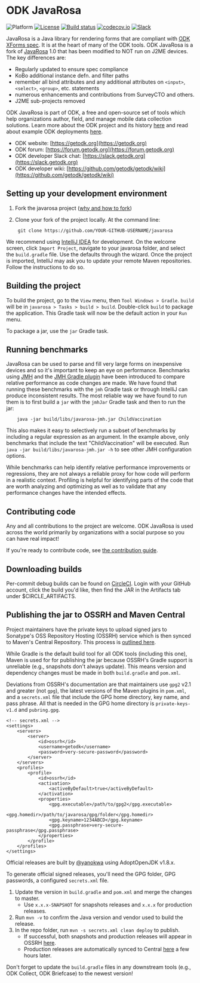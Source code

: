 # ODK JavaRosa

![Platform](https://img.shields.io/badge/platform-Java-blue.svg)
[![License](https://img.shields.io/badge/license-Apache%202.0-blue.svg)](https://opensource.org/licenses/Apache-2.0)
[![Build status](https://circleci.com/gh/getodk/javarosa.svg?style=shield&circle-token=:circle-token)](https://circleci.com/gh/getodk/javarosa)
[![codecov.io](https://codecov.io/github/getodk/javarosa/branch/master/graph/badge.svg)](https://codecov.io/github/getodk/javarosa)
[![Slack](https://img.shields.io/badge/chat-on%20slack-brightgreen)](https://slack.getodk.org)

JavaRosa is a Java library for rendering forms that are compliant with [ODK XForms spec](http://getodk.github.io/xforms-spec). It is at the heart of many of the ODK tools. ODK JavaRosa is a fork of [JavaRosa](https://bitbucket.org/javarosa/javarosa/wiki/Home) 1.0 that has been modified to NOT run on J2ME devices. The key differences are:

* Regularly updated to ensure spec compliance
* KoBo additional instance defn. and filter paths
* remember all bind attributes and any additional attributes on `<input>`, `<select>`, `<group>`, etc. statements
* numerous enhancements and contributions from SurveyCTO and others.
* J2ME sub-projects removed

ODK JavaRosa is part of ODK, a free and open-source set of tools which help organizations author, field, and manage mobile data collection solutions. Learn more about the ODK project and its history [here](https://getodk.org/about/) and read about example ODK deployments [here](https://getodk.org/about/deployments/).

* ODK website: [https://getodk.org](https://getodk.org)
* ODK forum: [https://forum.getodk.org](https://forum.getodk.org)
* ODK developer Slack chat: [https://slack.getodk.org](https://slack.getodk.org)
* ODK developer wiki: [https://github.com/getodk/getodk/wiki](https://github.com/getodk/getodk/wiki)

## Setting up your development environment

1. Fork the javarosa project ([why and how to fork](https://help.github.com/articles/fork-a-repo/))

1. Clone your fork of the project locally. At the command line:

        git clone https://github.com/YOUR-GITHUB-USERNAME/javarosa

We recommend using [IntelliJ IDEA](https://www.jetbrains.com/idea/) for development. On the welcome screen, click `Import Project`, navigate to your javarosa folder, and select the `build.gradle` file. Use the defaults through the wizard. Once the project is imported, IntelliJ may ask you to update your remote Maven repositories. Follow the instructions to do so. 
 
## Building the project
 
To build the project, go to the `View` menu, then `Tool Windows > Gradle`. `build` will be in `javarosa > Tasks > build > build`. Double-click `build` to package the application. This Gradle task will now be the default action in your `Run` menu. 

To package a jar, use the `jar` Gradle task.

## Running benchmarks

JavaRosa can be used to parse and fill very large forms on inexpensive devices and so it's important to keep an eye on performance. Benchmarks using [JMH](http://openjdk.java.net/projects/code-tools/jmh/) and the [JMH Gradle plugin](https://github.com/melix/jmh-gradle-plugin) have been introduced to compare relative performance as code changes are made. We have found that running these benchmarks with the `jmh` Gradle task or through IntelliJ can produce inconsistent results. The most reliable way we have found to run them is to first build a `jar` with the `jmhJar` Gradle task and then to run the jar:

        java -jar build/libs/javarosa-jmh.jar ChildVaccination

This also makes it easy to selectively run a subset of benchmarks by including a regular expression as an argument. In the example above, only benchmarks that include the text "ChildVaccination" will be executed. Run `java -jar build/libs/javarosa-jmh.jar -h` to see other JMH configuration options.

While benchmarks can help identify relative performance improvements or regressions, they are not always a reliable proxy for how code will perform in a realistic context. Profiling is helpful for identifying parts of the code that are worth analyzing and optimizing as well as to validate that any performance changes have the intended effects.

## Contributing code

Any and all contributions to the project are welcome. ODK JavaRosa is used across the world primarily by organizations with a social purpose so you can have real impact!

If you're ready to contribute code, see [the contribution guide](CONTRIBUTING.md).

## Downloading builds

Per-commit debug builds can be found on [CircleCI](https://circleci.com/gh/getodk/javarosa). Login with your GitHub account, click the build you'd like, then find the JAR in the Artifacts tab under $CIRCLE_ARTIFACTS.

## Publishing the jar to OSSRH and Maven Central

Project maintainers have the private keys to upload signed jars to Sonatype's OSS Repository Hosting (OSSRH) service which is then synced to Maven's Central Repository. This process is [outlined here](http://central.sonatype.org/pages/apache-maven.html).

While Gradle is the default build tool for all ODK tools (including this one), Maven is used for for publishing the jar because OSSRH's Gradle support is unreliable (e.g., snapshots don't always update). This means version and dependency changes must be made in both `build.gradle` and `pom.xml`.

Deviations from OSSRH's documentation are that maintainers use `gpg2` v2.1 and greater (not `gpg`), the latest versions of the Maven plugins in `pom.xml`, and a `secrets.xml` file that include the GPG home directory, key name, and pass phrase. All that is needed in the GPG home directory is `private-keys-v1.d` and `pubring.gpg`.
```
<!-- secrets.xml -->
<settings>
    <servers>
        <server>
            <id>ossrh</id>
            <username>getodk</username>
            <password>very-secure-password</password>
        </server>
    </servers>
    <profiles>
        <profile>
            <id>ossrh</id>
            <activation>
                <activeByDefault>true</activeByDefault>
            </activation>
            <properties>
                <gpg.executable>/path/to/gpg2</gpg.executable>
                <gpg.homedir>/path/to/javarosa/gpg/folder</gpg.homedir>
                <gpg.keyname>1234ABCD</gpg.keyname>
                <gpg.passphrase>very-secure-passphrase</gpg.passphrase>
            </properties>
        </profile>
    </profiles>
</settings>
```

Official releases are built by [@yanokwa](https://github.com/yanokwa) using AdoptOpenJDK v1.8.x.

To generate official signed releases, you'll need the GPG folder, GPG passwords, a configured `secrets.xml` file.

1. Update the version in `build.gradle` and `pom.xml` and merge the changes to master.
    * Use `x.x.x-SNAPSHOT` for snapshots releases and `x.x.x` for production releases.
1. Run `mvn -v` to confirm the Java version and vendor used to build the release.
1. In the repo folder, run `mvn -s secrets.xml clean deploy` to publish.
    * If successful, both snapshots and production releases will appear in OSSRH [here](https://oss.sonatype.org/content/groups/public/org/getodk/javarosa/).
    * Production releases are automatically synced to Central [here](https://search.maven.org/#search%7Cga%7C1%7Ca%3A%22javarosa%22) a few hours later.

Don't forget to update the `build.gradle` files in any downstream tools (e.g., ODK Collect, ODK Briefcase) to the newest version!
